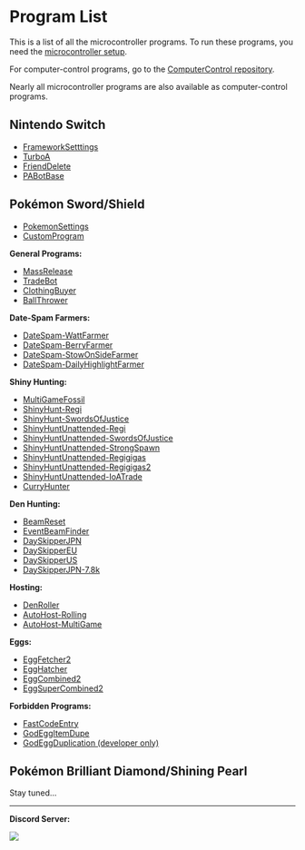 # Program List

This is a list of all the microcontroller programs. To run these programs, you need the [microcontroller setup](/Wiki/Hardware/README.md).

For computer-control programs, go to the [ComputerControl repository](https://github.com/PokemonAutomation/ComputerControl/blob/main/Wiki/Programs/README.md).

Nearly all microcontroller programs are also available as computer-control programs.

## Nintendo Switch

- [FrameworkSetttings](NintendoSwitch/FrameworkSettings.md)
- [TurboA](NintendoSwitch/TurboA.md)
- [FriendDelete](NintendoSwitch/FriendDelete.md)
- [PABotBase](NintendoSwitch/PABotBase.md)

## Pokémon Sword/Shield

- [PokemonSettings](PokemonSwSh/PokemonSettings.md)
- [CustomProgram](PokemonSwSh/CustomProgram.md)

**General Programs:**
- [MassRelease](PokemonSwSh/MassRelease.md)
- [TradeBot](PokemonSwSh/TradeBot.md)
- [ClothingBuyer](PokemonSwSh/ClothingBuyer.md)
- [BallThrower](PokemonSwSh/BallThrower.md)

**Date-Spam Farmers:**
- [DateSpam-WattFarmer](PokemonSwSh/DateSpam-WattFarmer.md)
- [DateSpam-BerryFarmer](PokemonSwSh/DateSpam-BerryFarmer.md)
- [DateSpam-StowOnSideFarmer](PokemonSwSh/DateSpam-StowOnSideFarmer.md)
- [DateSpam-DailyHighlightFarmer](PokemonSwSh/DateSpam-DailyHighlightFarmer.md)

**Shiny Hunting:**
- [MultiGameFossil](PokemonSwSh/MultiGameFossil.md)
- [ShinyHunt-Regi](PokemonSwSh/ShinyHunt-Regi.md)
- [ShinyHunt-SwordsOfJustice](PokemonSwSh/ShinyHunt-SwordsOfJustice.md)
- [ShinyHuntUnattended-Regi](PokemonSwSh/ShinyHuntUnattended-Regi.md)
- [ShinyHuntUnattended-SwordsOfJustice](PokemonSwSh/ShinyHuntUnattended-SwordsOfJustice.md)
- [ShinyHuntUnattended-StrongSpawn](PokemonSwSh/ShinyHuntUnattended-StrongSpawn.md)
- [ShinyHuntUnattended-Regigigas](PokemonSwSh/ShinyHuntUnattended-Regigigas.md)
- [ShinyHuntUnattended-Regigigas2](PokemonSwSh/ShinyHuntUnattended-Regigigas2.md)
- [ShinyHuntUnattended-IoATrade](PokemonSwSh/ShinyHuntUnattended-IoATrade.md)
- [CurryHunter](PokemonSwSh/CurryHunter.md)

**Den Hunting:**
- [BeamReset](PokemonSwSh/BeamReset.md)
- [EventBeamFinder](PokemonSwSh/EventBeamFinder.md)
- [DaySkipperJPN](PokemonSwSh/DaySkipperJPN.md)
- [DaySkipperEU](PokemonSwSh/DaySkipperEU.md)
- [DaySkipperUS](PokemonSwSh/DaySkipperUS.md)
- [DaySkipperJPN-7.8k](PokemonSwSh/DaySkipperJPN-7.8k.md)

**Hosting:**
- [DenRoller](PokemonSwSh/DenRoller.md)
- [AutoHost-Rolling](PokemonSwSh/AutoHost-Rolling.md)
- [AutoHost-MultiGame](PokemonSwSh/AutoHost-MultiGame.md)

**Eggs:**
- [EggFetcher2](PokemonSwSh/EggFetcher2.md)
- [EggHatcher](PokemonSwSh/EggHatcher.md)
- [EggCombined2](PokemonSwSh/EggCombined2.md)
- [EggSuperCombined2](PokemonSwSh/EggSuperCombined2.md)

**Forbidden Programs:**
- [FastCodeEntry](PokemonSwSh/FastCodeEntry.md)
- [GodEggItemDupe](PokemonSwSh/GodEggItemDupe.md)
- [GodEggDuplication (developer only)](PokemonSwSh/GodEggDuplication.md)


## Pokémon Brilliant Diamond/Shining Pearl

Stay tuned...


<hr>

**Discord Server:** 

[<img src="https://canary.discordapp.com/api/guilds/695809740428673034/widget.png?style=banner2">](https://discord.gg/cQ4gWxN)


